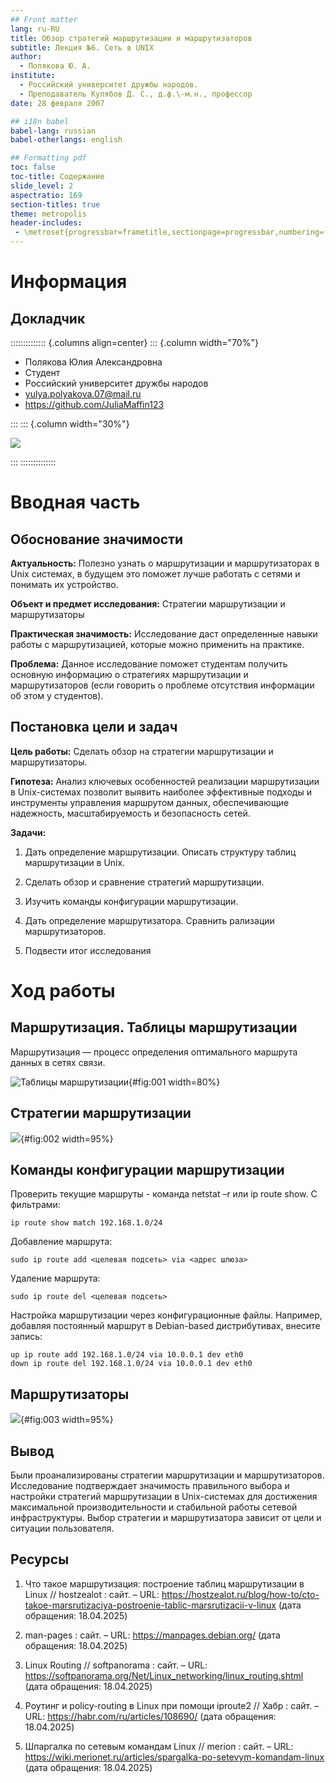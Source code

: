 ```yaml
---
## Front matter
lang: ru-RU
title: Обзор стратегий маршрутизации и маршрутизаторов
subtitle: Лекция №6. Сеть в UNIX
author:
  - Полякова Ю. А.
institute:
  - Российский университет дружбы народов.
  - Преподаватель Кулябов Д. С., д.ф.\-м.н., профессор
date: 28 февраля 2007

## i18n babel
babel-lang: russian
babel-otherlangs: english

## Formatting pdf
toc: false
toc-title: Содержание
slide_level: 2
aspectratio: 169
section-titles: true
theme: metropolis
header-includes:
 - \metroset{progressbar=frametitle,sectionpage=progressbar,numbering=fraction}
---
```


# Информация

## Докладчик

:::::::::::::: {.columns align=center}
::: {.column width="70%"}

  * Полякова Юлия Александровна
  * Студент
  * Российский университет дружбы народов
  * [yulya.polyakova.07@mail.ru](mailto:yulya.polyakova.07@mail.ru)
  * <https://github.com/JuliaMaffin123>

:::
::: {.column width="30%"}

![](./image/polyakova.jpg)

:::
::::::::::::::

# Вводная часть

## Обоснование значимости

**Актуальность:** Полезно узнать о маршрутизации и маршрутизаторах в Unix системах, в будущем это поможет лучше работать с сетями и понимать их устройство.

**Объект и предмет исследования:** Стратегии маршрутизации и маршрутизаторы

**Практическая значимость:** Исследование даст определенные навыки работы с маршрутизацией, которые можно применить на практике.

**Проблема:** Данное исследование поможет студентам получить основную информацию о стратегиях маршрутизации и маршрутизаторов (если говорить о проблеме отсутствия информации об этом у студентов).

## Постановка цели и задач

**Цель работы:** Сделать обзор на стратегии маршрутизации и маршрутизаторы.

**Гипотеза:** Анализ ключевых особенностей реализации маршрутизации в Unix-системах позволит выявить наиболее эффективные подходы и инструменты управления маршрутом данных, обеспечивающие надежность, масштабируемость и безопасность сетей.

**Задачи:**

1. Дать определение маршрутизации. Описать структуру таблиц маршрутизации в Unix.

2. Сделать обзор и сравнение стратегий маршрутизации.

3. Изучить команды конфигурации маршрутизации.

4. Дать определение маршрутизатора. Сравнить рализации маршрутизаторов.

5. Подвести итог исследования

# Ход работы

## Маршрутизация. Таблицы маршрутизации

Маршрутизация — процесс определения оптимального маршрута данных в сетях связи.

![Таблицы маршрутизации](image/1.jpg){#fig:001 width=80%}


## Стратегии маршрутизации

![](image/2.jpg){#fig:002 width=95%}

## Команды конфигурации маршрутизации

Проверить текущие маршруты - команда netstat –r или ip route show. С фильтрами:

```make
ip route show match 192.168.1.0/24
```

Добавление маршрута:

```make
sudo ip route add <целевая подсеть> via <адрес шлюза>
```

Удаление маршрута:

```make
sudo ip route del <целевая подсеть>
```

Настройка маршрутизации через конфигурационные файлы. Например, добавляя постоянный маршрут в Debian-based дистрибутивах, внесите запись:

```make
up ip route add 192.168.1.0/24 via 10.0.0.1 dev eth0
down ip route del 192.168.1.0/24 via 10.0.0.1 dev eth0
```

## Маршрутизаторы

![](image/3.jpg){#fig:003 width=95%}

## Вывод

Были проанализированы стратегии маршрутизации и маршрутизаторов. Исследование подтверждает значимость правильного выбора и настройки стратегий маршрутизации в Unix-системах для достижения максимальной производительности и стабильной работы сетевой инфраструктуры. Выбор стратегии и маршрутизатора зависит от цели и ситуации пользователя.

## Ресурсы

1. Что такое маршрутизация: построение таблиц маршрутизации в Linux // hostzealot : сайт. – URL: <https://hostzealot.ru/blog/how-to/cto-takoe-marsrutizaciya-postroenie-tablic-marsrutizacii-v-linux> (дата обращения: 18.04.2025)

2. man-pages : сайт. – URL: <https://manpages.debian.org/> (дата обращения: 18.04.2025)

3. Linux Routing // softpanorama : сайт. – URL: <https://softpanorama.org/Net/Linux_networking/linux_routing.shtml> (дата обращения: 18.04.2025)

4. Роутинг и policy-routing в Linux при помощи iproute2 // Хабр : сайт. – URL: <https://habr.com/ru/articles/108690/> (дата обращения: 18.04.2025)

5. Шпаргалка по сетевым командам Linux // merion : сайт. – URL: <https://wiki.merionet.ru/articles/spargalka-po-setevym-komandam-linux> (дата обращения: 18.04.2025)
